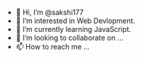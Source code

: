- 👋 Hi, I’m @sakshi177
- 👀 I’m interested in Web Devlopment.
- 🌱 I’m currently learning JavaScript.
- 💞️ I’m looking to collaborate on ...
- 📫 How to reach me ...

<!---
sakshi177/sakshi177 is a ✨ special ✨ repository because its `README.md` (this file) appears on your GitHub profile.
You can click the Preview link to take a look at your changes.
--->
